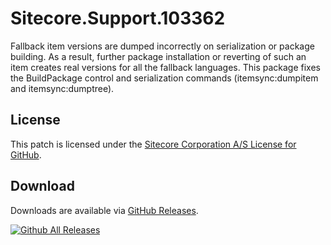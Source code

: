# Sitecore.Support.103362
Fallback item versions are dumped incorrectly on serialization or package building. As a result, further package installation or reverting of such an item creates real versions for all the fallback languages. This package fixes the BuildPackage control and serialization commands (itemsync:dumpitem and itemsync:dumptree).

## License  
This patch is licensed under the [Sitecore Corporation A/S License for GitHub](https://github.com/sitecoresupport/Sitecore.Support.103362/blob/master/LICENSE).  

## Download  
Downloads are available via [GitHub Releases](https://github.com/sitecoresupport/Sitecore.Support.103362/releases).  

[![Github All Releases](https://img.shields.io/github/downloads/SitecoreSupport/Sitecore.Support.103362/total.svg)](https://github.com/SitecoreSupport/Sitecore.Support.103362/releases)

